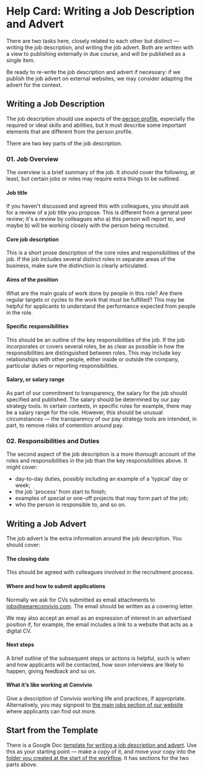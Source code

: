 # Help Card: Writing a Job Description and Advert

There are two tasks here, closely related to each other but distinct — writing the job description, and writing the job advert. Both are written with a view to publishing externally in due course, and will be published as a single item.

Be ready to re-write the job description and advert if necessary: if we publish the job advert on external websites, we may consider adapting the advert for the context.

## Writing a Job Description

The job description should use aspects of the [person profile](help-card-person-profile.md), especially the required or ideal skills and abilities, but it must describe some important elements that are different from the person profile.

There are two key parts of the job description.

### 01. Job Overview

The overview is a brief summary of the job. It should cover the following, at least, but certain jobs or roles may require extra things to be outlined.

#### Job title

If you haven't discussed and agreed this with colleagues, you should ask for a review of a job title you propose. This is different from a general peer review; it's a review by colleagues who a\) this person will report to, and maybe b\) will be working closely with the person being recruited.

#### Core job description

This is a short prose description of the core roles and responsibilities of the job. If the job includes several distinct roles in separate areas of the business, make sure the distinction is clearly articulated.

#### Aims of the position

What are the main goals of work done by people in this role? Are there regular targets or cycles to the work that must be fulfilled? This may be helpful for applicants to understand the performance expected from people in the role.

#### Specific responsibilities

This should be an outline of the key responsibilities of the job. If the job incorporates or covers several roles, be as clear as possible in how the responsibilities are distinguished between roles. This may include key relationships with other people, either inside or outside the company, particular duties or reporting responsibilities.

#### Salary, or salary range

As part of our commitment to transparency, the salary for the job should specified and published. The salary should be determined by our pay strategy tools. In certain contexts, in specific roles for example, there may be a salary range for the role. However, this should be unusual circumstances — the transparency of our pay strategy tools are intended, in part, to remove risks of contention around pay.

### 02. Responsibilities and Duties

The second aspect of the job description is a more thorough account of the roles and responsibilities in the job than the key responsibilities above. It might cover:

* day-to-day duties, possibly including an example of a 'typical' day or week;
* the job 'process' from start to finish;
* examples of special or one-off projects that may form part of the job;
* who the person is responsible to, and so on.

## Writing a Job Advert

The job advert is the extra information around the job description. You should cover:

#### **The closing date**

This should be agreed with colleagues involved in the recruitment process.

#### Where and how to submit applications

Normally we ask for CVs submitted as email attachments to [jobs@weareconvivio.com](mailto:jobs@weareconvivio.com). The email should be written as a covering letter.

We may also accept an email as an expression of interest in an advertised position if, for example, the email includes a link to a website that acts as a digital CV.

#### Next steps

A brief outline of the subsequent steps or actions is helpful, such is when and how applicants will be contacted, how soon interviews are likely to happen, giving feedback and so on.

#### What it’s like working at Convivio

Give a description of Convivio working life and practices, if appropriate. Alternatively, you may signpost to [the main jobs section of our website](https://www.weareconvivio.com/jobs) where applicants can find out more.

## Start from the Template

There is a Google Doc [template for writing a job description and advert](https://docs.google.com/document/d/1EFR2m2sVbqv_1qaxO1kbotJuvWHJiwF59OI4Gg0o4xs/edit?usp=sharing). Use this as your starting point — make a copy of it, and move your copy into the [folder you created at the start of the workflow](./#b-create-a-google-drive-folder).  It has sections for the two parts above.

